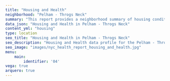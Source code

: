 ```yaml
---
title: "Housing and Health"
neighborhood: "Pelham - Throgs Neck"
summary: "This report provides a neighborhood summary of housing conditions and related health outcomes. It also describes population characteristics that can increase vulnerability to housing hazards."
data_json: "Housing and Health in Pelham - Throgs Neck"
content_yml: "housing"
type: location
seo_title: "Housing and Health in Pelham - Throgs Neck"
seo_description: "Housing and Health data profile for the Pelham - Throgs Neck neighborhood of NYC."
seo_image: "images/nyc_health_report_housing_and_health.jpg"
menu:
    main:
        identifier: '04'
vega: true
arquero: true
---
```

